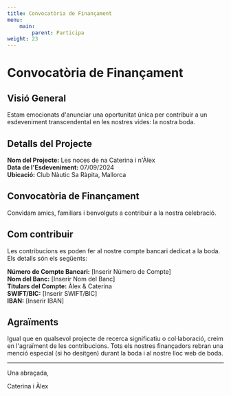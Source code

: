 ```yaml
---
title: Convocatòria de Finançament
menu:
    main:
        parent: Participa
weight: 23
---
```


# Convocatòria de Finançament

## Visió General

Estam emocionats d'anunciar una oportunitat única per contribuir a un esdeveniment transcendental en les nostres vides: la nostra boda.

## Detalls del Projecte

**Nom del Projecte:** Les noces de na Caterina i n'Àlex\
**Data de l'Esdeveniment:** 07/09/2024\
**Ubicació:** Club Nàutic Sa Ràpita, Mallorca

## Convocatòria de Finançament

Convidam amics, familiars i benvolguts a contribuir a la nostra celebració.

## Com contribuir

Les contribucions es poden fer al nostre compte bancari dedicat a la boda. Els detalls són els següents:

**Número de Compte Bancari:** [Inserir Número de Compte]\
**Nom del Banc:** [Inserir Nom del Banc]\
**Titulars del Compte:** Àlex & Caterina\
**SWIFT/BIC:** [Inserir SWIFT/BIC]\
**IBAN:** [Inserir IBAN]

## Agraïments

Igual que en qualsevol projecte de recerca significatiu o col·laboració, creim en l'agraïment de les contribucions. Tots els nostres finançadors rebran una menció especial (si ho desitgen) durant la boda i al nostre lloc web de boda.

---


Una abraçada,

Caterina i Àlex
